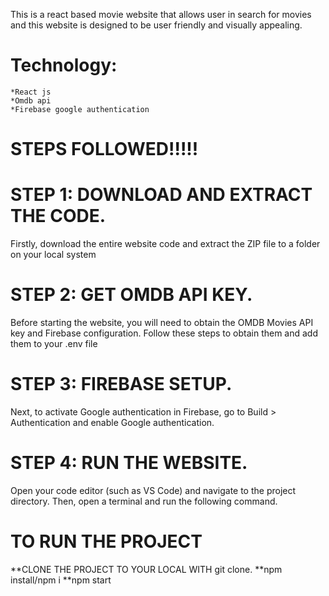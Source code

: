 This is a react based movie website that allows user in search for movies and this website is designed to be user friendly and visually appealing.
# Technology:
    *React js
    *Omdb api
    *Firebase google authentication
    
# STEPS FOLLOWED!!!!!

# STEP 1: DOWNLOAD AND EXTRACT THE CODE.
Firstly, download the entire website code and extract the ZIP file to a folder on your local system
# STEP 2: GET OMDB API KEY.
Before starting the website, you will need to obtain the OMDB Movies API key and Firebase configuration. Follow these steps to obtain them and add them to your .env file
# STEP 3: FIREBASE SETUP.
Next, to activate Google authentication in Firebase, go to Build > Authentication and enable Google authentication.
# STEP 4: RUN THE WEBSITE.
Open your code editor (such as VS Code) and navigate to the project directory. Then, open a terminal and run the following command.

# TO RUN THE PROJECT
**CLONE THE PROJECT TO YOUR LOCAL WITH git clone.
**npm install/npm i
**npm start








